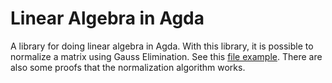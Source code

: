 # Linear Algebra in Agda

A library for doing linear algebra in Agda. With this library, it is possible to normalize a matrix using Gauss Elimination.
See this [file example](https://github.com/guilhermehas/agda-linear-algebra/blob/master/src/NormRationalExampleFunc.agda).
There are also some proofs that the normalization algorithm works.
